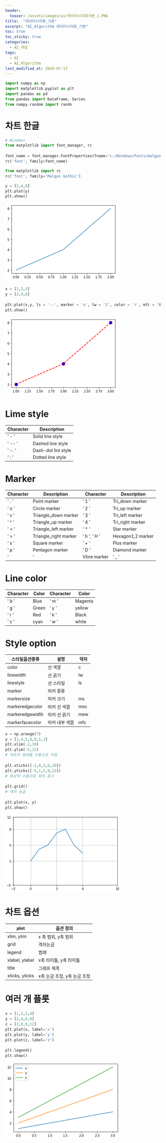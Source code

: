 ```yaml
---
header:
  teaser: /assets/images/ai/데이터시각화기본_1.PNG
title:  "데이터시각화_기본"
excerpt: "AI_Algorithm 데이터시각화_기본"
toc: true
toc_sticky: true
categories:
  - AI_개념
tags:
  - AI
  - AI_Algorithm
last_modified_at: 2020-07-17
---
```


```python
import numpy as np
import matplotlib.pyplot as plt
import pandas as pd
from pandas import DataFrame, Series
from numpy.random import randn
```

# 차트 한글

```python
# Windows
from matplotlib import font_manager, rc

font_name = font_manager.FontProperties(fname="c:/Windows/Fonts/malgun.ttf").get_name()
rc('font', family=font_name)
```

```python
from matplotlib import rc
rc('font', family='Malgun Gothic')
```

```python
y = [2,4,8]
plt.plot(y)
plt.show()
```

![데이터시각화기본_1](/assets/images/ai/데이터시각화기본_1.PNG)

```python
x = [1,2,3]
y = [2,4,8]

plt.plot(x,y, ls = '--', marker = 'o', lw = '2', color = 'r', mfc = 'B', ms = 11)
plt.show()
```

![데이터시각화기본_2](/assets/images/ai/데이터시각화기본_2.PNG)

# Lime style

|Character| Description|
|---|---|
|‘ - ’| Solid line style|
|‘ -- ’| Dashed line style|
|‘ -. ’| Dash-dot lint style|
|‘ : ’| Dotted line style|

# Marker

|Character| Description |Character| Description|
|---|---|---|---|
| ‘ . ’| Point marker |‘ 1 ’| Tri_down marker |
|‘ o ’| Circle marker |‘ 2 ’| Tri_up marker |
|‘ v ’| Triangle_down marker |‘ 3 ’| Tri_left marker |
|‘ ^ ’| Triangle_up marker |‘ 4 ’| Tri_right marker |
|‘ < ‘| Triangle_left marker |‘ * ‘| Star marker |
|‘ > ‘| Triangle_right marker |‘ h ‘, ‘ H ’| Hexagon1,2 marker |
|‘ s ‘| Square marker |‘ + ‘| Plus marker |
|‘ p ‘| Pentagon marker |‘ D ‘| Diamond marker |
|‘ | ‘| Vline marker |‘ _ ‘| Hline marker|

# Line color

|Character |Color| Character| Color|
|---|---|---|---|
|‘ b ’| Blue |‘ m ‘| Magenta|
|‘ g ’| Green |‘ y ‘| yellow|
|‘ r ‘| Red |‘ k ‘| Black|
|‘ c ‘| cyan |‘ w ‘| white|

# Style option

|스타일옵션종류| 설명| 약자| 
|---|---|---|
|color| 선 색깔| c|
| linewidth| 선 굵기| lw|
| linestyle| 선 스타일| ls|
| marker| 마커 종류| |
| markersize| 마커 크기| ms|
| markeredgecolor| 마커 선 색깔| mec|
| markeredgewidth| 마커 선 굵기| mew|
| markerfacecolor| 마커 내부 색깔| mfc|

```python
x = np.arange(7)
y = [1,4,5,8,9,5,3]
plt.xlim(-2,10)
plt.ylim(-5,12)
# 차트의 범위를 수동으로 지정

plt.xticks([-2,0,3,6,10])
plt.yticks([-5,1,5,9,12])
# 축상의 수동으로 위치 표시

plt.grid()
# 격자 눈금

plt.plot(x, y)
plt.show()
```

![데이터시각화기본_3](/assets/images/ai/데이터시각화기본_3.PNG)

# 차트 옵션

|plot| 옵션 정의|
|---|---|
|xlim, ylim| x 축 범위, y축 범위|
|grid| 격자눈금|
|legend| 범례|
|xlabel, ylabel| x축 타이틀, y축 타이틀|
|title| 그래프 제목|
|xticks, yticks |x축 눈금 조정, y축 눈금 조정|

# 여러 개 플롯

```python
x = [1,2,3,4]
y = [2,4,6,8]
z = [3,6,9,12]
plt.plot(x, label='x')
plt.plot(y, label='y')
plt.plot(z, label='z')

plt.legend()
plt.show()
```
![데이터시각화기본_4](/assets/images/ai/데이터시각화기본_4.PNG)

